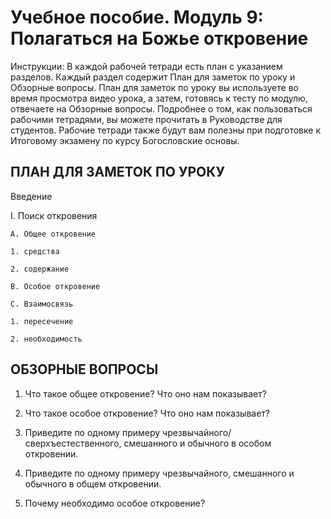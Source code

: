# Учебное пособие. Модуль 9: Полагаться на Божье откровение


Инструкции: 
В каждой рабочей тетради есть план с указанием разделов. Каждый раздел содержит План для заметок по уроку и Обзорные вопросы. 
План для заметок по уроку вы используете во время просмотра видео урока, а затем, готовясь к тесту по модулю, отвечаете на Обзорные вопросы. 
Подробнее о том, как пользоваться рабочими тетрадями, вы можете прочитать в Руководстве для студентов. Рабочие тетради также будут вам полезны при подготовке к Итоговому экзамену по курсу Богословские основы.


## ПЛАН ДЛЯ ЗАМЕТОК ПО УРОКУ


Введение

I. Поиск откровения

    A. Общее откровение

  	1. средства

  	2. содержание

    B. Особое откровение

    C. Взаимосвязь

  	1. пересечение

  	2. необходимость


## ОБЗОРНЫЕ ВОПРОСЫ

1. Что такое общее откровение? Что оно нам показывает?

2. Что такое особое откровение? Что оно нам показывает?

3. Приведите по одному примеру чрезвычайного/сверхъестественного, смешанного и обычного в особом откровении.

4. Приведите по одному примеру чрезвычайного, смешанного и обычного в общем откровении.

5. Почему необходимо особое откровение? 


